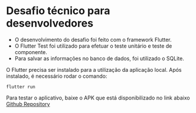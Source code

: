 # Desafio técnico para desenvolvedores

  

 - O desenvolvimento do desafio foi feito com o framework Flutter.
 - O Flutter Test foi utilizado para efetuar o teste unitário e teste de componente. 
 - Para salvar as informações no banco de dados, foi utilizado o SQLite.


O Flutter precisa ser instalado para a utilização da aplicação local. Após instalado, é necessário rodar o comando:

    flutter run


Para testar o aplicativo, baixe o APK que está disponibilizado no link abaixo
[Github Repository](https://github.com/RogerBrusamarello/Github-Repository/tree/master/aplicativo)
